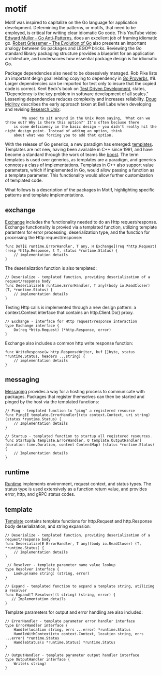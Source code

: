 # motif 

Motif was inspired to capitalize on the Go language for application development. Determining the patterns, or motifs, that need to be employed, is critical for writing clear idiomatic Go code. This YouTube video [Edward Muller - Go Anti-Patterns][emuller], does an excellent job of framing idiomatic go. 
[Robert Griesemer - The Evolution of Go][rgriesemer] also presents an important analogy between Go packages and LEGO® bricks. Reviewing the Go standard
library packaging structure provides a blueprint for an application architecture, and underscores how essential package design is for idiomatic Go. 

Package dependencies also need to be obsessively managed. Rob Pike lists an important deign goal relating copying to dependency in [Go Proverbs][rpike], #8. Larger dependencies can be imported for test only to insure that the copied code is correct. Kent Beck's book on [Test Driven Development][kbeck], states, "Dependency is the key problem in software development of all scales." Lessening dependencies reduces complexity and increases reliability. [Doug McIlroy][dmcilroy] describes the early approach taken at Bell Labs when developing and revising [Research Unix][runix]: 

            We used to sit around in the Unix Room saying, 'What can we throw out? Why is there this option?' It's often because there 
	    is some deficiency in the basic design — you didn't really hit the right design point. Instead of adding an option, think 
	    about what was forcing you to add that option.

With the release of Go generics, a new paradigm has emerged: [templates][tutorialspoint]. Templates are not new, having been available in  C++ since 1991, and have become a standard through the work of teams like [boost][boost]. The term templates is used over generics, as templates are a paradigm, and generics connotes a class of implementations. Templates in C++ also support value parameters, which if implemented in Go, would allow passing a function as a template parameter. This functionality would allow further customization of templated code.

What follows is a description of the packages in Motif, highlighting specific patterns and template implementations.  



## exchange
[Exchange][exchangepkg] includes the functionality needed to do an Http request/response. Exchange functionality is provied via a templated function, utilizing
template paramters for error processing, deserialization type, and the function for processing the Http request/response:

~~~
func DoT[E runtime.ErrorHandler, T any, H Exchange](req *http.Request) (resp *http.Response, t T, status *runtime.Status) {
    // implementation details
}
~~~

The deserialization function is also templated:

~~~
// Deserialize - templated function, providing deserialization of a request/response body
func Deserialize[E runtime.ErrorHandler, T any](body io.ReadCloser) (T, *runtime.Status) {
    // implementation details
}
~~~

Testing Http calls is implemented through a new design pattern: a context.Context interface that contains an http.Client.Do() proxy.
~~~
// Exchange - interface for Http request/response interaction
type Exchange interface {
	Do(req *http.Request) (*http.Response, error)
}
~~~

Exchange also includes a common http write response function:
~~~
func WriteResponse(w http.ResponseWriter, buf []byte, status *runtime.Status, headers ...string) {
    // implementation details
}
~~~

## messaging
[Messaging][messagingpkg] provides a way for a hosting process to communicate with packages. Packages that register themselves can then be started and pinged by the 
host via the templated functions:
~~~
// Ping - templated function to "ping" a registered resource
func Ping[E template.ErrorHandler](ctx context.Context, uri string) (status *runtime.Status) {
    // Implementation details
}

// Startup - templated function to startup all registered resources.
func Startup[E template.ErrorHandler, O template.OutputHandler](duration time.Duration, content ContentMap) (status *runtime.Status) {
    // Implementation details
}
~~~



## runtime
[Runtime][runtimepkg] implements environment, request context, and status types. The status type is used extensively as a function return value, and provides error,
http, and gRPC status codes.

## template
[Template][templatepkg] contains template functions for http.Request and http.Response body deserialization, and string expansion:
~~~
// Deserialize - templated function, providing deserialization of a request/response body
func Deserialize[E ErrorHandler, T any](body io.ReadCloser) (T, *runtime.Status) {
    // Implementation details
}
    
 // Resolver - template parameter name value lookup
type Resolver interface {
	Lookup(name string) (string, error)
}

// Expand - templated function to expand a template string, utilizing a resolver
func Expand[T Resolver](t string) (string, error) {   
   // Implementation details
}
~~~

Template parameters for output and error handling are also included:
~~~
// ErrorHandler - template parameter error handler interface
type ErrorHandler interface {
	Handle(location string, errs ...error) *runtime.Status
	HandleWithContext(ctx context.Context, location string, errs ...error) *runtime.Status
	HandleStatus(s *runtime.Status) *runtime.Status
}

// OutputHandler - template parameter output handler interface
type OutputHandler interface {
	Write(s string)
}
~~~

[emuller]: <https://www.youtube.com/watch?v=ltqV6pDKZD8>
[rgriesemer]: <https://www.youtube.com/watch?v=0ReKdcpNyQg>
[rpike]:  <https://go-proverbs.github.io/>
[kbeck]: <https://www.oreilly.com/library/view/test-driven-development/0321146530/>
[dmcilroy]: <https://en.wikipedia.org/wiki/Unix_philosophy>
[runix]: <https://en.wikipedia.org/wiki/Research_Unix>
[tutorialspoint]: <https://www.tutorialspoint.com/cplusplus/cpp_templates.htm>
[boost]: <https://www.boost.org/>
[httppkg]: <https://pkg.go.dev/github.com/idiomatic-go/motif/http>
[exchangepkg]: <https://pkg.go.dev/github.com/idiomatic-go/motif/exchange>
[messagingpkg]: <https://pkg.go.dev/github.com/idiomatic-go/motif/messaging>
[runtimepkg]: <https://pkg.go.dev/github.com/idiomatic-go/motif/runtime>
[templatepkg]: <https://pkg.go.dev/github.com/idiomatic-go/motif/template>

